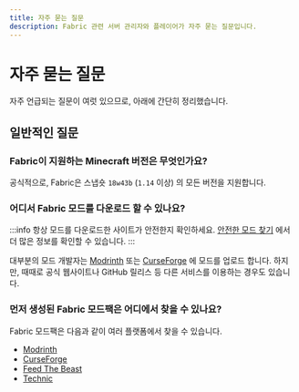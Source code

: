 ```yaml
---
title: 자주 묻는 질문
description: Fabric 관련 서버 관리자와 플레이어가 자주 묻는 질문입니다.
---
```


# 자주 묻는 질문

자주 언급되는 질문이 여럿 있으므로, 아래에 간단히 정리했습니다.

## 일반적인 질문

### Fabric이 지원하는 Minecraft 버전은 무엇인가요?

공식적으로, Fabric은 스냅숏 `18w43b` (`1.14` 이상) 의 모든 버전을 지원합니다.

### 어디서 Fabric 모드를 다운로드 할 수 있나요?

:::info
항상 모드를 다운로드한 사이트가 안전한지 확인하세요. [안전한 모드 찾기](./finding-mods.md) 에서 더 많은 정보를 확인할 수 있습니다.
:::

대부분의 모드 개발자는 [Modrinth](https://modrinth.com/mods?g=categories:%27fabric%27) 또는 [CurseForge](https://www.curseforge.com/minecraft/search?class=mc-mods\&gameVersionTypeId=4) 에 모드를 업로드 합니다. 하지만, 때때로 공식 웹사이트나 GitHub 릴리스 등 다른 서비스를 이용하는 경우도 있습니다.

### 먼저 생성된 Fabric 모드팩은 어디에서 찾을 수 있나요?

Fabric 모드팩은 다음과 같이 여러 플랫폼에서 찾을 수 있습니다.

- [Modrinth](https://modrinth.com/modpacks?g=categories:%27fabric%27)
- [CurseForge](https://www.curseforge.com/minecraft/search?class=modpacks\&gameVersionTypeId=4)
- [Feed The Beast](https://www.feed-the-beast.com/ftb-app)
- [Technic](https://www.technicpack.net/modpacks)
